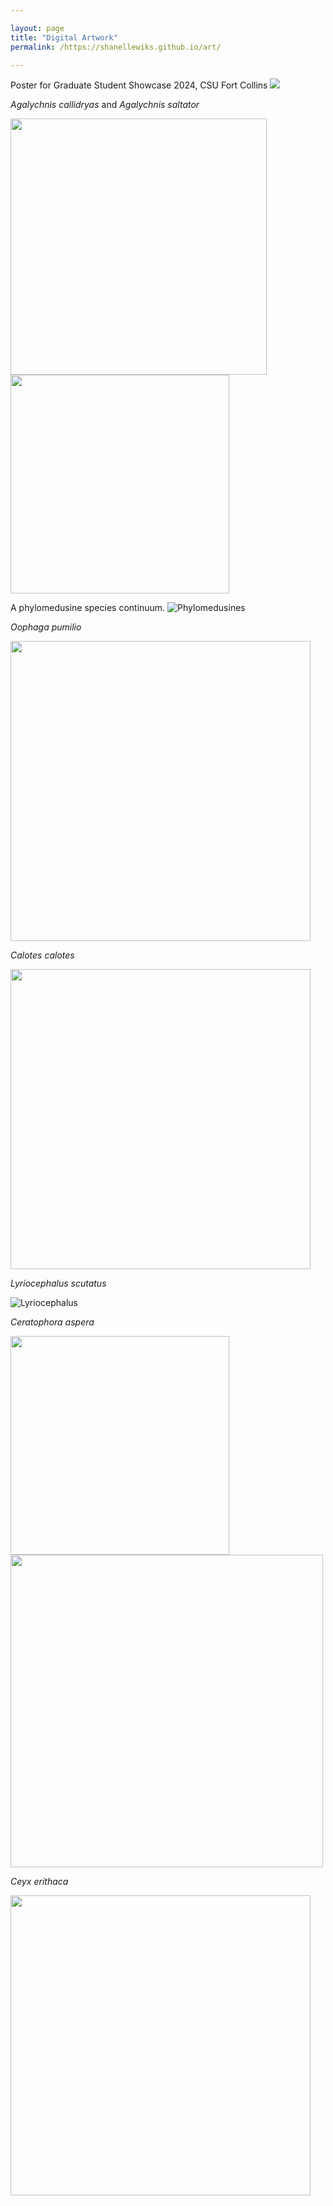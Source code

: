```yaml
---

layout: page
title: "Digital Artwork"
permalink: /https://shanellewiks.github.io/art/

---
```


Poster for Graduate Student Showcase 2024, CSU Fort Collins
<img src="/assets/SciArt/WHC_poster_Wikramanayake.png">  

_Agalychnis callidryas_ and _Agalychnis saltator_

<img src="/assets/Art/RETF.jpg"  width="410" height="410">  <img src="/assets/Art/Saltator.jpg"  width="350" height="350">

A phylomedusine species continuum.
![Phylomedusines](/assets/Art/Phylomedusines.png)

_Oophaga pumilio_

<img src="/assets/Art/Pumilio.png"  width="480" height="480">

_Calotes calotes_

<img src="/assets/Art/Calotes.jpg"  width="480" height="480">

_Lyriocephalus scutatus_

![Lyriocephalus](/assets/Art/Lscutatus.png)

_Ceratophora aspera_

<img src="/assets/Art/Aspera_face.png"  width="350" height="350"> <img src="/assets/Art/Aspera_face_side.png"  width="500" height="500">

_Ceyx erithaca_

<img src="/assets/Art/DwarfKingfisher.jpg"  width="480" height="480">



